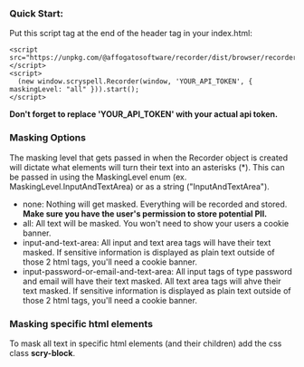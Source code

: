 ### Quick Start:

Put this script tag at the end of the header tag in your index.html:
```aiignore
<script src="https://unpkg.com/@affogatosoftware/recorder/dist/browser/recorder.iife.js"></script>
<script>
  (new window.scryspell.Recorder(window, 'YOUR_API_TOKEN', { maskingLevel: "all" })).start();
</script>
```
**Don't forget to replace 'YOUR_API_TOKEN' with your actual api token.**

### Masking Options
The masking level that gets passed in when the Recorder object is created will dictate what elements will turn their text into an asterisks (*).
This can be passed in using the MaskingLevel enum (ex. MaskingLevel.InputAndTextArea) or as a string ("InputAndTextArea").

* none: Nothing will get masked. Everything will be recorded and stored. **Make sure you have the user's permission to store potential PII.**
* all: All text will be masked. You won't need to show your users a cookie banner.
* input-and-text-area: All input and text area tags will have their text masked. If sensitive information is displayed as plain text outside of those 2 html tags, you'll need a cookie banner.
* input-password-or-email-and-text-area: All input tags of type password and email will have their text masked. All text area tags will ahve their text masked. If sensitive information is displayed as plain text outside of those 2 html tags, you'll need a cookie banner.

### Masking specific html elements

To mask all text in specific html elements (and their children) add the css class **scry-block**.